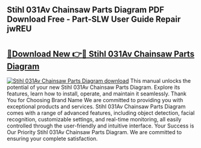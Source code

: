 ## Stihl 031Av Chainsaw Parts Diagram PDF Download Free - Part-SLW User Guide Repair jwREU

# <h2><a href="http://dfpdoko.blite.top/?on=Stihl+031Av+Chainsaw+Parts+Diagram">🔗Download New 👉🔴 Stihl 031Av Chainsaw Parts Diagram</a></h2>

[![Stihl 031Av Chainsaw Parts Diagram download](https://i.imgur.com/lujVjoI.png)](http://dfpdoko.blite.top/?on=Stihl+031Av+Chainsaw+Parts+Diagram)
This manual unlocks the potential of your new Stihl 031Av Chainsaw Parts Diagram. Explore its features, learn how to install, operate, and maintain it seamlessly. Thank You for Choosing Brand Name We are committed to providing you with exceptional products and services. Stihl 031Av Chainsaw Parts Diagram comes with a range of advanced features, including object detection, facial recognition, customizable settings, and real-time monitoring, all easily controlled through the user-friendly and intuitive interface. Your Success is Our Priority Stihl 031Av Chainsaw Parts Diagram. We are committed to ensuring your complete satisfaction.
